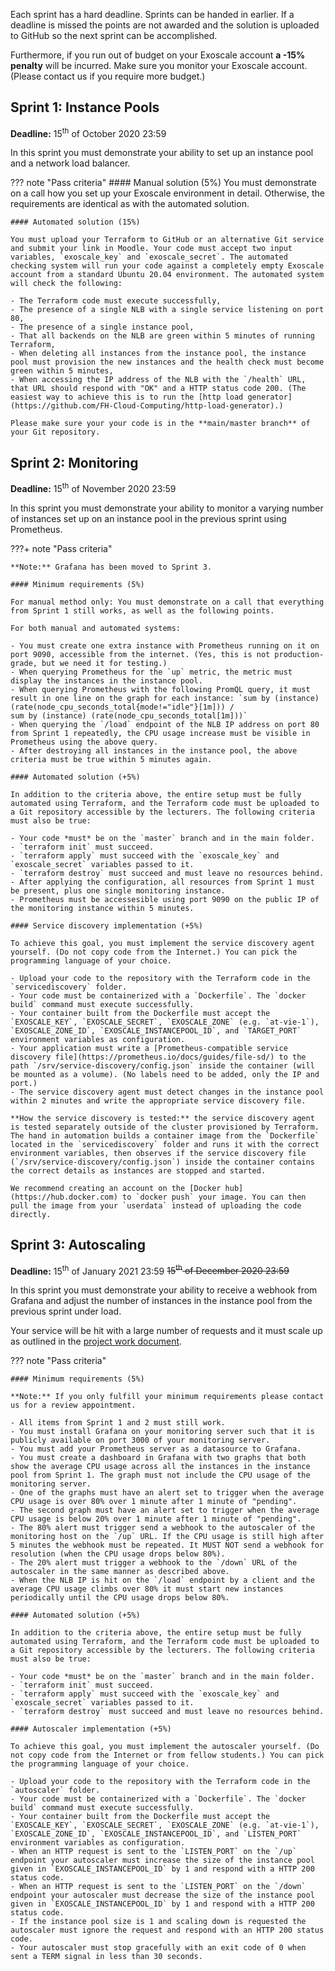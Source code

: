 Each sprint has a hard deadline. Sprints can be handed in earlier. If a deadline is missed the points are not awarded and the solution is uploaded to GitHub so the next sprint can be accomplished.

Furthermore, if you run out of budget on your Exoscale account **a -15% penalty** will be incurred. Make sure you monitor your Exoscale account. (Please contact us if you require more budget.) 

## Sprint 1: Instance Pools

**Deadline:** 15<sup>th</sup> of October 2020 23:59

In this sprint you must demonstrate your ability to set up an instance pool and a network load balancer.

??? note "Pass criteria"
    #### Manual solution (5%)
    You must demonstrate on a call how you set up your Exoscale environment in detail. Otherwise, the requirements are identical as with the automated solution.
    
    #### Automated solution (15%)

    You must upload your Terraform to GitHub or an alternative Git service and submit your link in Moodle. Your code must accept two input variables, `exoscale_key` and `exoscale_secret`. The automated checking system will run your code against a completely empty Exoscale account from a standard Ubuntu 20.04 environment. The automated system will check the following:

    - The Terraform code must execute successfully,
    - The presence of a single NLB with a single service listening on port 80,
    - The presence of a single instance pool,
    - That all backends on the NLB are green within 5 minutes of running Terraform,
    - When deleting all instances from the instance pool, the instance pool must provision the new instances and the health check must become green within 5 minutes,
    - When accessing the IP address of the NLB with the `/health` URL, that URL should respond with "OK" and a HTTP status code 200. (The easiest way to achieve this is to run the [http load generator](https://github.com/FH-Cloud-Computing/http-load-generator).)
    
    Please make sure your your code is in the **main/master branch** of your Git repository.

## Sprint 2: Monitoring

**Deadline:** 15<sup>th</sup> of November 2020 23:59

In this sprint you must demonstrate your ability to monitor a varying number of instances set up on an instance pool in the previous sprint using Prometheus.

???+ note "Pass criteria"

    **Note:** Grafana has been moved to Sprint 3.

    #### Minimum requirements (5%)
    
    For manual method only: You must demonstrate on a call that everything from Sprint 1 still works, as well as the following points.
    
    For both manual and automated systems:
    
    - You must create one extra instance with Prometheus running on it on port 9090, accessible from the internet. (Yes, this is not production-grade, but we need it for testing.)
    - When querying Prometheus for the `up` metric, the metric must display the instances in the instance pool.
    - When querying Prometheus with the following PromQL query, it must result in one line on the graph for each instance: `sum by (instance) (rate(node_cpu_seconds_total{mode!="idle"}[1m])) /
    sum by (instance) (rate(node_cpu_seconds_total[1m]))`
    - When querying the `/load` endpoint of the NLB IP address on port 80 from Sprint 1 repeatedly, the CPU usage increase must be visible in Prometheus using the above query.
    - After destroying all instances in the instance pool, the above criteria must be true within 5 minutes again.

    #### Automated solution (+5%)
    
    In addition to the criteria above, the entire setup must be fully automated using Terraform, and the Terraform code must be uploaded to a Git repository accessible by the lecturers. The following criteria must also be true:
    
    - Your code *must* be on the `master` branch and in the main folder.
    - `terraform init` must succeed.
    - `terraform apply` must succeed with the `exoscale_key` and `exoscale_secret` variables passed to it.
    - `terraform destroy` must succeed and must leave no resources behind.
    - After applying the configuration, all resources from Sprint 1 must be present, plus one single monitoring instance.
    - Prometheus must be accessesible using port 9090 on the public IP of the monitoring instance within 5 minutes.
    
    #### Service discovery implementation (+5%)
    
    To achieve this goal, you must implement the service discovery agent yourself. (Do not copy code from the Internet.) You can pick the programming language of your choice.
    
    - Upload your code to the repository with the Terraform code in the `servicediscovery` folder.
    - Your code must be containerized with a `Dockerfile`. The `docker build` command must execute successfully.
    - Your container built from the Dockerfile must accept the `EXOSCALE_KEY`, `EXOSCALE_SECRET`, `EXOSCALE_ZONE` (e.g. `at-vie-1`), `EXOSCALE_ZONE_ID`, `EXOSCALE_INSTANCEPOOL_ID`, and `TARGET_PORT` environment variables as configuration.
    - Your application must write a [Prometheus-compatible service discovery file](https://prometheus.io/docs/guides/file-sd/) to the path `/srv/service-discovery/config.json` inside the container (will be mounted as a volume). (No labels need to be added, only the IP and port.)
    - The service discovery agent must detect changes in the instance pool within 2 minutes and write the appropriate service discovery file.
    
    **How the service discovery is tested:** the service discovery agent is tested separately outside of the cluster provisioned by Terraform. The hand in automation builds a container image from the `Dockerfile` located in the `servicediscovery` folder and runs it with the correct environment variables, then observes if the service discovery file (`/srv/service-discovery/config.json`) inside the container contains the correct details as instances are stopped and started.
    
    We recommend creating an account on the [Docker hub](https://hub.docker.com) to `docker push` your image. You can then pull the image from your `userdata` instead of uploading the code directly.

## Sprint 3: Autoscaling

**Deadline:** 15<sup>th</sup> of January 2021 23:59 <strike>15<sup>th</sup> of December 2020 23:59</strike>

In this sprint you must demonstrate your ability to receive a webhook from Grafana and adjust the number of instances in the instance pool from the previous sprint under load.

Your service will be hit with a large number of requests and it must scale up as outlined in the [project work document](/projectwork).

??? note "Pass criteria"
    
    #### Minimum requirements (5%)
    
    **Note:** If you only fulfill your minimum requirements please contact us for a review appointment.
    
    - All items from Sprint 1 and 2 must still work.
    - You must install Grafana on your monitoring server such that it is publicly available on port 3000 of your monitoring server.
    - You must add your Prometheus server as a datasource to Grafana.
    - You must create a dashboard in Grafana with two graphs that both show the average CPU usage across all the instances in the instance pool from Sprint 1. The graph must not include the CPU usage of the monitoring server.
    - One of the graphs must have an alert set to trigger when the average CPU usage is over 80% over 1 minute after 1 minute of "pending".
    - The second graph must have an alert set to trigger when the average CPU usage is below 20% over 1 minute after 1 minute of "pending".
    - The 80% alert must trigger send a webhook to the autoscaler of the monitoring host on the `/up` URL. If the CPU usage is still high after 5 minutes the webhook must be repeated. It MUST NOT send a webhook for resolution (when the CPU usage drops below 80%).
    - The 20% alert must trigger a webhook to the `/down` URL of the autoscaler in the same manner as described above.
    - When the NLB IP is hit on the `/load` endpoint by a client and the average CPU usage climbs over 80% it must start new instances periodically until the CPU usage drops below 80%.
    
    #### Automated solution (+5%)
    
    In addition to the criteria above, the entire setup must be fully automated using Terraform, and the Terraform code must be uploaded to a Git repository accessible by the lecturers. The following criteria must also be true:
    
    - Your code *must* be on the `master` branch and in the main folder.
    - `terraform init` must succeed.
    - `terraform apply` must succeed with the `exoscale_key` and `exoscale_secret` variables passed to it.
    - `terraform destroy` must succeed and must leave no resources behind.
    
    #### Autoscaler implementation (+5%)
    
    To achieve this goal, you must implement the autoscaler yourself. (Do not copy code from the Internet or from fellow students.) You can pick the programming language of your choice. 
    
    - Upload your code to the repository with the Terraform code in the `autoscaler` folder.
    - Your code must be containerized with a `Dockerfile`. The `docker build` command must execute successfully.
    - Your container built from the Dockerfile must accept the `EXOSCALE_KEY`, `EXOSCALE_SECRET`, `EXOSCALE_ZONE` (e.g. `at-vie-1`), `EXOSCALE_ZONE_ID`, `EXOSCALE_INSTANCEPOOL_ID`, and `LISTEN_PORT` environment variables as configuration.
    - When an HTTP request is sent to the `LISTEN_PORT` on the `/up` endpoint your autoscaler must increase the size of the instance pool given in `EXOSCALE_INSTANCEPOOL_ID` by 1 and respond with a HTTP 200 status code.
    - When an HTTP request is sent to the `LISTEN_PORT` on the `/down` endpoint your autoscaler must decrease the size of the instance pool given in `EXOSCALE_INSTANCEPOOL_ID` by 1 and respond with a HTTP 200 status code.
    - If the instance pool size is 1 and scaling down is requested the autoscaler must ignore the request and respond with an HTTP 200 status code.
    - Your autoscaler must stop gracefully with an exit code of 0 when sent a TERM signal in less than 30 seconds.
